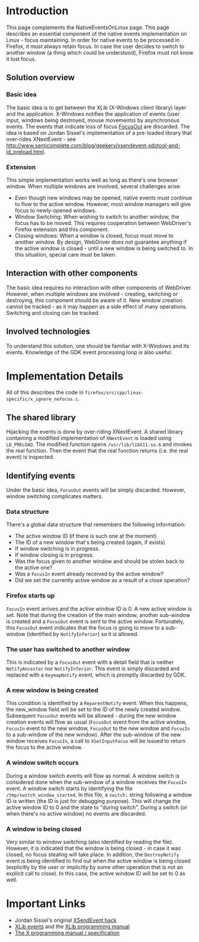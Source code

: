 # Introduction

This page complements the NativeEventsOnLinux page. This page describes an essential component of the native events implementation on Linux - focus maintaining. In order for native events to be processed in Firefox, it must always retain focus. In case the user decides to switch to another window (a thing which could be understood), Firefox must not know it lost focus.

## Solution overview

### Basic idea

The basic idea is to get between the XLib (X-Windows client library) layer and the application. X-Windows notifies the application of events (user input, windows being destroyed, mouse movements) by asynchronous events. The events that indicate loss of focus [FocusOut](http://tronche.com/gui/x/xlib/events/input-focus/) are discarded. The idea is based on Jordan Sissel's implementation of a pre-loaded library that over-rides XNextEvent - see http://www.semicomplete.com/blog/geekery/xsendevent-xdotool-and-ld_preload.html.

### Extension

This simple implementation works well as long as there's one browser window. When multiple windows are involved, several challenges arise:

  * Even  though new windows may be opened, native events must continue to flow to the active window. However, most window managers will give focus to newly-opened windows.
  * Window Switching: When wishing to switch to another window, the focus has to be moved. This requires cooperation between WebDriver's Firefox extension and this component.
  * Closing windows: When a window is closed, focus must move to another window. By design, WebDriver does not guarantee anything if the active window is closed - until a new window is being switched to. In this situation, special care must be taken.

## Interaction with other components

The basic idea requires no interaction with other components of WebDriver. However, when multiple windows are involved - creating, switching or destroying, this component should be aware of it. New window creation cannot be tracked - as it may happen as a side effect of many operations. Switching and closing can be tracked.

## Involved technologies

To understand this solution, one should be familiar with X-Windows and its events. Knowledge of the GDK event processing loop is also useful.

# Implementation Details

All of this describes the code in `firefox/src/cpp/linux-specific/x_ignore_nofocus.c`.

## The shared library

Hijacking the events is done by over-riding XNextEvent. A shared library containing a modified implementation of `XNextEvent` is loaded using `LD_PRELOAD`. The modified function opens `/usr/lib/libX11.so.6` and invokes the real function. Then the event that the real function returns (i.e. the real event) is inspected.

## Identifying events

Under the basic idea, `FocusOut` events will be simply discarded. However, window switching complicates matters.

### Data structure

There's a global data structure that remembers the following information:
  * The active window ID (if there is such one at the moment)
  * The ID of a new window that's being created (again, if exists)
  * If window switching is in progress.
  * If window closing is in progress.
  * Was the focus given to another window and should be stolen back to the active one?
  * Was a `FocusIn` event already received by the active window?
  * Did we set the currently active window as a result of a close operation?

### Firefox starts up

`FocusIn` event arrives and the active window ID is 0. A new active window is set. Note that during the creation of the main window, another sub-window is created and a `FocusOut` event is sent to the active window. Fortunately, this `FocusOut` event indicates that the focus is going to move to a sub-window (identified by `NotifyInferior`) so it is allowed.

### The user has switched to another window

This is indicated by a `FocusOut` event with a detail field that is neither `NotifyAncestor` nor `NotifyInferior`. This event is simply discarded and replaced with a `KeymapNotify` event, which is promptly discarded by GDK.

### A new window is being created

This condition is identified by a `ReparentNotify` event. When this happens, the new\_window field will be set to the ID of the newly created window. Subsequent `FocusOut` events will be allowed - during the new window creation events will flow as usual (`FocusOut` event from the active window, `FocusIn` event to the new window, `FocusOut` to the new window and `FocusIn` to a sub-window of the new window). After the sub-window of the new window receives `FocusIn`, a call to `XSetInputFocus` will be issued to return the focus to the active window.

### A window switch occurs

During a window switch events will flow as normal. A window switch is considered done when the sub-window of a window receives the `FocusIn` event. A window switch starts by identifying the file `/tmp/switch_window_started`. In this file, a `switch:` string following a window ID is written (the ID is just for debugging purpose). This will change the active window ID to 0 and the state to "during switch". During a switch (or when there's no active window) no events are discarded.

### A window is being closed

Very similar to window switching (also identified by reading the file). However, it is indicated that the window is being closed - in case it was closed, no focus stealing will take place. In addition, the `DestroyNotify` event is being identified to find out when the active window is being closed (explicitly by the user or implicitly by some other operation that is not an explicit call to close). In this case, the active window  ID will be set to 0 as well.

# Important Links
  * Jordan Sissel's original [XSendEvent hack](http://www.semicomplete.com/blog/geekery/xsendevent-xdotool-and-ld_preload.html)
  * [XLib events](http://tronche.com/gui/x/xlib/events/structures.html) and the [XLib programming manual](http://www.sbin.org/doc/Xlib/)
  * [The X programming manual / specification](http://www.x.org/docs/X11/xlib.pdf)